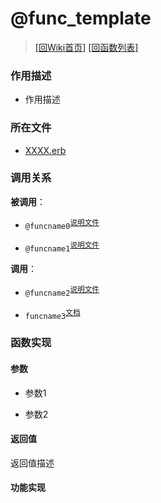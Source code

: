 ﻿# @func_template

> [\[回Wiki首页\]](/Wiki) [\[回函数列表\]](/Wiki/function/README.md)

### 作用描述

+ 作用描述

### 所在文件

+ [XXXX.erb](/ERB/Title.erb#L14)

### 调用关系

**被调用**：

+ `@funcname0`<sup>[说明文件](/Wiki/function/func_template.md)</sup>

+ `@funcname1`<sup>[说明文件](/Wiki/function/func_template.md)</sup>

**调用**：

+ `@funcname2`<sup>[说明文件](/Wiki/function/func_template.md)</sup>

+ `funcname3`<sup>[文档](https://osdn.net/projects/emuera/wiki/FrontPage)</sup>

### 函数实现

#### 参数

+ 参数1

+ 参数2

#### 返回值

返回值描述

#### 功能实现
